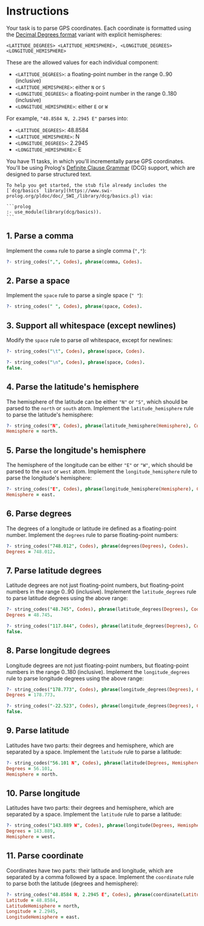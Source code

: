 # Instructions

Your task is to parse GPS coordinates.
Each coordinate is formatted using the [Decimal Degrees format](https://en.wikipedia.org/wiki/Decimal_degrees) variant with explicit hemispheres:

```text
<LATITUDE_DEGREES> <LATITUDE_HEMISPHERE>, <LONGITUDE_DEGREES> <LONGITUDE_HEMISPHERE>
```

These are the allowed values for each individual component:

- `<LATITUDE_DEGREES>`: a floating-point number in the range 0..90 (inclusive)
- `<LATITUDE_HEMISPHERE>`: either `N` or `S`
- `<LONGITUDE_DEGREES>`: a floating-point number in the range 0..180 (inclusive)
- `<LONGITUDE_HEMISPHERE>`: either `E` or `W`

For example, `"48.8584 N, 2.2945 E"` parses into:

- `<LATITUDE_DEGREES>`: 48.8584
- `<LATITUDE_HEMISPHERE>`: N
- `<LONGITUDE_DEGREES>`: 2.2945
- `<LONGITUDE_HEMISPHERE>`: E

You have 11 tasks, in which you'll incrementally parse GPS coordinates.
You'll be using Prolog's [Definite Clause Grammar](https://en.wikipedia.org/wiki/Definite_clause_grammar) (DCG) support, which are designed to parse structured text.

````exercism/note
To help you get started, the stub file already includes the [`dcg/basics` library](https://www.swi-prolog.org/pldoc/doc/_SWI_/library/dcg/basics.pl) via:

```prolog
:- use_module(library(dcg/basics)).
```
````

## 1. Parse a comma

Implement the `comma` rule to parse a single comma (`","`):

```prolog
?- string_codes(",", Codes), phrase(comma, Codes).
```

## 2. Parse a space

Implement the `space` rule to parse a single space (`" "`):

```prolog
?- string_codes(" ", Codes), phrase(space, Codes).
```

## 3. Support all whitespace (except newlines)

Modify the `space` rule to parse _all_ whitespace, except for newlines:

```prolog
?- string_codes("\t", Codes), phrase(space, Codes).

?- string_codes("\n", Codes), phrase(space, Codes).
false.
```

## 4. Parse the latitude's hemisphere

The hemisphere of the latitude can be either `"N"` or `"S"`, which should be parsed to the `north` or `south` atom.
Implement the `latitude_hemisphere` rule to parse the latitude's hemisphere:

```prolog
?- string_codes("N", Codes), phrase(latitude_hemisphere(Hemisphere), Codes).
Hemisphere = north.
```

## 5. Parse the longitude's hemisphere

The hemisphere of the longitude can be either `"E"` or `"W"`, which should be parsed to the `east` or `west` atom.
Implement the `longitude_hemisphere` rule to parse the longitude's hemisphere:

```prolog
?- string_codes("E", Codes), phrase(longitude_hemisphere(Hemisphere), Codes).
Hemisphere = east.
```

## 6. Parse degrees

The degrees of a longitude or latitude ire defined as a floating-point number.
Implement the `degrees` rule to parse floating-point numbers:

```prolog
?- string_codes("748.012", Codes), phrase(degrees(Degrees), Codes).
Degrees = 748.012.
```

## 7. Parse latitude degrees

Latitude degrees are not just floating-point numbers, but floating-point numbers in the range 0..90 (inclusive).
Implement the `latitude_degrees` rule to parse latitude degrees using the above range:

```prolog
?- string_codes("48.745", Codes), phrase(latitude_degrees(Degrees), Codes).
Degrees = 48.745.

?- string_codes("117.844", Codes), phrase(latitude_degrees(Degrees), Codes).
false.
```

## 8. Parse longitude degrees

Longitude degrees are not just floating-point numbers, but floating-point numbers in the range 0..180 (inclusive).
Implement the `longitude_degrees` rule to parse longitude degrees using the above range:

```prolog
?- string_codes("178.773", Codes), phrase(longitude_degrees(Degrees), Codes).
Degrees = 178.773.

?- string_codes("-22.523", Codes), phrase(longitude_degrees(Degrees), Codes).
false.
```

## 9. Parse latitude

Latitudes have two parts: their degrees and hemisphere, which are separated by a space.
Implement the `latitude` rule to parse a latitude:

```prolog
?- string_codes("56.101 N", Codes), phrase(latitude(Degrees, Hemisphere), Codes).
Degrees = 56.101,
Hemisphere = north.
```

## 10. Parse longitude

Latitudes have two parts: their degrees and hemisphere, which are separated by a space.
Implement the `latitude` rule to parse a latitude:

```prolog
?- string_codes("143.889 W", Codes), phrase(longitude(Degrees, Hemisphere), Codes).
Degrees = 143.889,
Hemisphere = west.
```

## 11. Parse coordinate

Coordinates have two parts: their latitude and longitude, which are separated by a comma followed by a space.
Implement the `coordinate` rule to parse both the latitude (degrees and hemisphere):

```prolog
?- string_codes("48.8584 N, 2.2945 E", Codes), phrase(coordinate(Latitude, LatitudeHemisphere, Longitude, LongitudeHemisphere), Codes).
Latitude = 48.8584,
LatitudeHemisphere = north,
Longitude = 2.2945,
LongitudeHemisphere = east.
```
